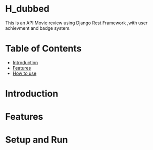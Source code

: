 # H_dubbed
This is an API Movie review using Django Rest Framework ,with user achievment and badge system.
# Table of Contents
* [Introduction](https://github.com/ronin1777/H_dubbed/blob/main/README.md#introduction)
* [Features](https://github.com/ronin1777/H_dubbed/blob/main/README.md#features)
* [How to use](https://github.com/ronin1777/H_dubbed/blob/main/README.md#setup-and-run)
# Introduction
# Features
# Setup and Run
